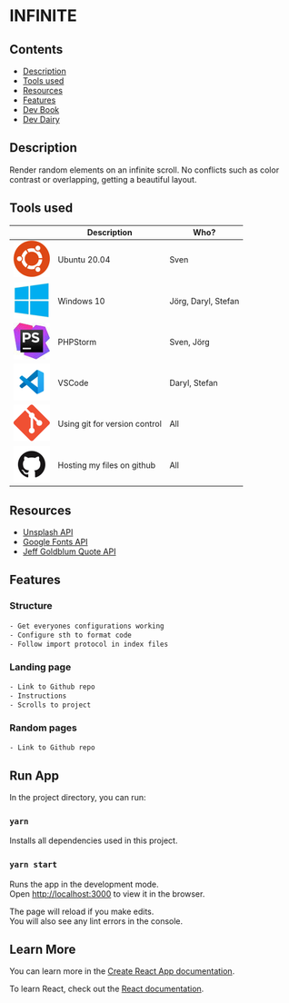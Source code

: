 # **INFINITE**

## **Contents**
- [Description](#description)
- [Tools used](#tools-used)
- [Resources](#resources)
- [Features](#features)
- [Dev Book](DEVBOOK.md)
- [Dev Dairy](DEVDAIRY.md)

## **Description**
Render random elements on an infinite scroll. No conflicts such as color contrast or overlapping, getting a beautiful layout.

## **Tools used**

|  | Description | Who? |
| ----------- | ----------- |----------|
| ![ubuntu](src/assets/readme/ubuntu-logo.png) | Ubuntu 20.04 | Sven|
| ![windows10](src/assets/readme/windows-10-logo.png) | Windows 10 | Jörg, Daryl, Stefan |
| ![php-storm](src/assets/readme/phpstorm-logo.jpeg) | PHPStorm | Sven, Jörg |
| ![VSCode](src/assets/readme/vscode-logo.png)| VSCode | Daryl, Stefan |
| ![git](src/assets/readme/git-logo.png) | Using git for version control | All |
| ![github](src/assets/readme/github-logo.png) | Hosting my files on github | All |

## **Resources**
- [Unsplash API](https://unsplash.com/developers)
- [Google Fonts API](https://developers.google.com/fonts/docs/developer_api)
- [Jeff Goldblum Quote API](https://jeffsum.com/)

## **Features**
### **Structure**
    - Get everyones configurations working
    - Configure sth to format code
    - Follow import protocol in index files

### **Landing page**
    - Link to Github repo
    - Instructions
    - Scrolls to project

### **Random pages**
    - Link to Github repo

## **Run App**
In the project directory, you can run:

### `yarn`
Installs all dependencies used in this project.

### `yarn start`

Runs the app in the development mode.\
Open [http://localhost:3000](http://localhost:3000) to view it in the browser.

The page will reload if you make edits.\
You will also see any lint errors in the console.

## **Learn More**
You can learn more in the [Create React App documentation](https://facebook.github.io/create-react-app/docs/getting-started).

To learn React, check out the [React documentation](https://reactjs.org/).